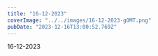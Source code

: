 ```yaml
---
title: "16-12-2023"
coverImage: "../../images/16-12-2023-g0MT.png"
pubDate: "2023-12-16T13:00:52.769Z"
---
```


16-12-2023
